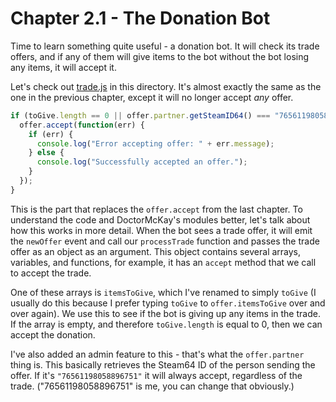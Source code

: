 # Chapter 2.1 - The Donation Bot

Time to learn something quite useful - a donation bot. It will check its trade offers, and if any of them will give items to the bot without the bot losing any items, it will accept it.

Let's check out [trade.js](./trade.js) in this directory. It's almost exactly the same as the one in the previous chapter, except it will no longer accept *any* offer.

```js
if (toGive.length == 0 || offer.partner.getSteamID64() === "76561198058896751") {
  offer.accept(function(err) {
    if (err) {
      console.log("Error accepting offer: " + err.message);
    } else {
      console.log("Successfully accepted an offer.");
    }
  });
}
```

This is the part that replaces the `offer.accept` from the last chapter. To understand the code and DoctorMcKay's modules better, let's talk about how this works in more detail. When the bot sees a trade offer, it will emit the `newOffer` event and call our `processTrade` function and passes the trade offer as an object as an argument. This object contains several arrays, variables, and functions, for example, it has an `accept` method that we call to accept the trade.

One of these arrays is `itemsToGive`, which I've renamed to simply `toGive` (I usually do this because I prefer typing `toGive` to `offer.itemsToGive` over and over again). We use this to see if the bot is giving up any items in the trade. If the array is empty, and therefore `toGive.length` is equal to 0, then we can accept the donation.

I've also added an admin feature to this - that's what the `offer.partner` thing is. This basically retrieves the Steam64 ID of the person sending the offer. If it's `"76561198058896751"` it will always accept, regardless of the trade. ("76561198058896751" is me, you can change that obviously.)
